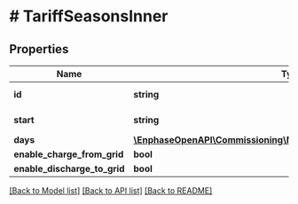 # # TariffSeasonsInner

## Properties

Name | Type | Description | Notes
------------ | ------------- | ------------- | -------------
**id** | **string** | ToU year ID. e.g&#x3D;&#39;all_year_long&#39;. | [optional]
**start** | **string** | Start of season. e.g&#x3D;&#39;1/1&#39;. | [optional]
**days** | [**\EnphaseOpenAPI\Commissioning\Model\TariffSeasonsInnerDaysInner[]**](TariffSeasonsInnerDaysInner.md) | ToU seasons. | [optional]
**enable_charge_from_grid** | **bool** |  | [optional]
**enable_discharge_to_grid** | **bool** |  | [optional]

[[Back to Model list]](../../README.md#models) [[Back to API list]](../../README.md#endpoints) [[Back to README]](../../README.md)
